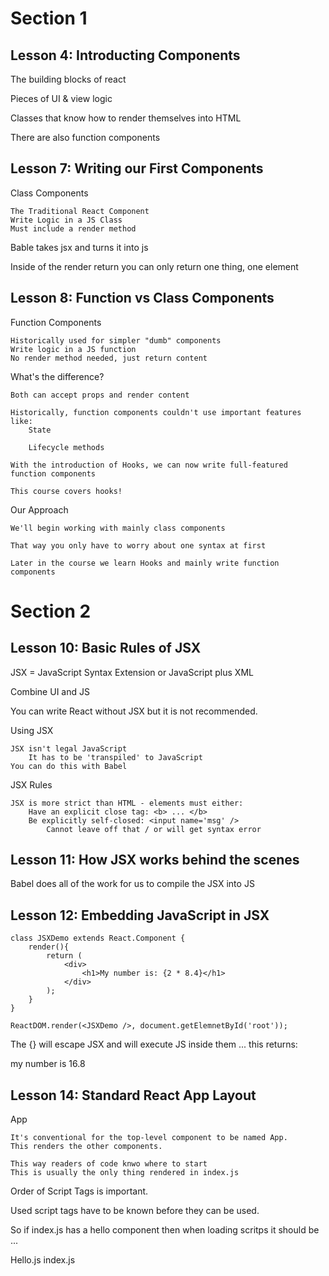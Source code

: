 # Section 1

## Lesson 4: Introducting Components

The building blocks of react

Pieces of UI & view logic

Classes that know how to render themselves into HTML

There are also function components

## Lesson 7: Writing our First Components

Class Components

    The Traditional React Component
    Write Logic in a JS Class
    Must include a render method


Bable takes jsx and turns it into js

Inside of the render return you can only return one thing, one element

## Lesson 8: Function vs Class Components

Function Components

    Historically used for simpler "dumb" components
    Write logic in a JS function
    No render method needed, just return content


What's the difference?

    Both can accept props and render content

    Historically, function components couldn't use important features like:
        State
        
        Lifecycle methods
    
    With the introduction of Hooks, we can now write full-featured function components

    This course covers hooks!


Our Approach

    We'll begin working with mainly class components

    That way you only have to worry about one syntax at first

    Later in the course we learn Hooks and mainly write function components

# Section 2

## Lesson 10: Basic Rules of JSX

JSX = JavaScript Syntax Extension or JavaScript plus XML

Combine UI and JS

You can write React without JSX but it is not recommended.

Using JSX

    JSX isn't legal JavaScript
        It has to be 'transpiled' to JavaScript
    You can do this with Babel

JSX Rules

    JSX is more strict than HTML - elements must either:
        Have an explicit close tag: <b> ... </b>
        Be explicitly self-closed: <input name='msg' />
            Cannot leave off that / or will get syntax error


## Lesson 11: How JSX works behind the scenes

Babel does all of the work for us to compile the JSX into JS

## Lesson 12: Embedding JavaScript in JSX

```
class JSXDemo extends React.Component {
    render(){
        return (
            <div>
                <h1>My number is: {2 * 8.4}</h1>
            </div>
        );
    }
}

ReactDOM.render(<JSXDemo />, document.getElemnetById('root'));
```
The {} will escape JSX and will execute JS inside them ... this returns:

my number is 16.8

## Lesson 14: Standard React App Layout

App

    It's conventional for the top-level component to be named App.
    This renders the other components.

    This way readers of code knwo where to start
    This is usually the only thing rendered in index.js

Order of Script Tags is important. 

Used script tags have to be known before they can be used.

So if index.js has a hello component then when loading scritps it should be ...

Hello.js
index.js



